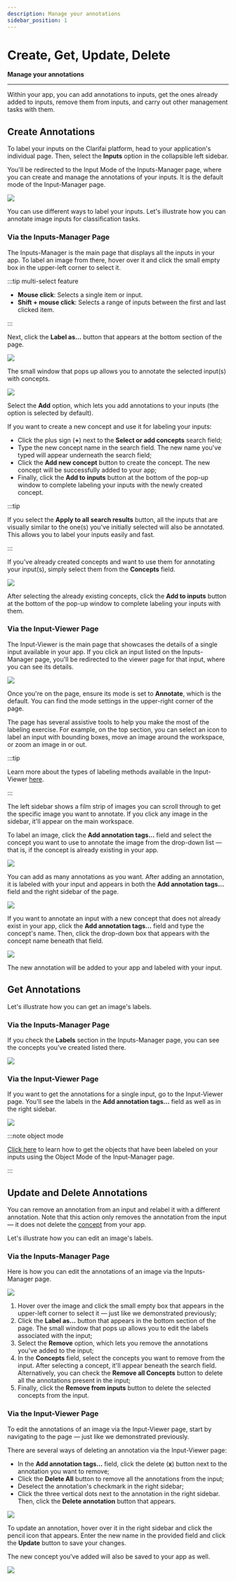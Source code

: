 ```yaml
---
description: Manage your annotations
sidebar_position: 1
---
```


# Create, Get, Update, Delete

**Manage your annotations**
<hr />

Within your app, you can add annotations to inputs, get the ones already added to inputs, remove them from inputs, and carry out other management tasks with them.

## Create Annotations

To label your inputs on the Clarifai platform, head to your application's individual page. Then, select the **Inputs** option in the collapsible left sidebar.

You'll be redirected to the Input Mode of the Inputs-Manager page, where you can create and manage the annotations of your inputs. It is the default mode of the Input-Manager page.

![](/img/community/annotate/create_annotations_1.png)

You can use different ways to label your inputs. Let's illustrate how you can annotate image inputs for classification tasks. 

### Via the Inputs-Manager Page

The Inputs-Manager is the main page that displays all the inputs in your app. To label an image from there, hover over it and click the small empty box in the upper-left corner to select it.

:::tip multi-select feature

- **Mouse click**: Selects a single item or input.
- **Shift + mouse click**: Selects a range of inputs between the first and last clicked item.

:::

Next, click the **Label as…** button that appears at the bottom section of the page.

![](/img/community/annotate/create_annotations_2.png)

The small window that pops up allows you to annotate the selected input(s) with concepts. 

![](/img/community/annotate/create_annotations_4.png)

Select the **Add** option, which lets you add annotations to your inputs (the option is selected by default). 

If you want to create a new concept and use it for labeling your inputs:

- Click the plus sign (**+**) next to the **Select or add concepts** search field;
- Type the new concept name in the search field. The new name you've typed will appear underneath the search field;
- Click the **Add new concept** button to create the concept. The new concept will be successfully added to your app;
- Finally, click the **Add to inputs** button at the bottom of the pop-up window to complete labeling your inputs with the newly created concept.

:::tip

If you select the **Apply to all search results** button, all the inputs that are visually similar to the one(s) you've initially selected will also be annotated. This allows you to label your inputs easily and fast. 

:::

If you've already created concepts and want to use them for annotating your input(s), simply select them from the **Concepts** field.

![](/img/community/annotate/create_annotations_3.png)

After selecting the already existing concepts, click the **Add to inputs** button at the bottom of the pop-up window to complete labeling your inputs with them.

### Via the Input-Viewer Page

The Input-Viewer is the main page that showcases the details of a single input available in your app. If you click an input listed on the Inputs-Manager page, you'll be redirected to the viewer page for that input, where you can see its details. 

![](/img/community/annotate/create_annotations_6.png)

Once you're on the page, ensure its mode is set to **Annotate**, which is the default. You can find the mode settings in the upper-right corner of the page. 

The page has several assistive tools to help you make the most of the labeling exercise. For example, on the top section, you can select an icon to label an input with bounding boxes, move an image around the workspace, or zoom an image in or out.

:::tip

Learn more about the types of labeling methods available in the Input-Viewer [here](https://docs.clarifai.com/portal-guide/annotate/label-types). 

:::

The left sidebar shows a film strip of images you can scroll through to get the specific image you want to annotate. If you click any image in the sidebar, it'll appear on the main workspace. 

To label an image, click the **Add annotation tags...** field and select the concept you want to use to annotate the image from the drop-down list — that is, if the concept is already existing in your app.

![](/img/community/annotate/create_annotations_7.png)

You can add as many annotations as you want. After adding an annotation, it is labeled with your input and appears in both the **Add annotation tags...** field and the right sidebar of the page.

![](/img/community/annotate/create_annotations_8.png)

If you want to annotate an input with a new concept that does not already exist in your app, click the **Add annotation tags...** field and type the concept's name. Then, click the drop-down box that appears with the concept name beneath that field. 

![](/img/community/annotate/create_annotations_9.png)

The new annotation will be added to your app and labeled with your input. 

## Get Annotations

Let's illustrate how you can get an image's labels.

### Via the Inputs-Manager Page

If you check the **Labels** section in the Inputs-Manager page, you can see the concepts you've created listed there. 

![](/img/community/annotate/create_annotations_5.png)

### Via the Input-Viewer Page

If you want to get the annotations for a single input, go to the Input-Viewer page. You'll see the labels in the **Add annotation tags...** field as well as in the right sidebar. 

![](/img/community/annotate/create_annotations_11.png)

:::note object mode

[Click here](https://docs.clarifai.com/portal-guide/data/explorer/#object-mode) to learn how to get the objects that have been labeled on your inputs using the Object Mode of the Input-Manager page.

:::

## Update and Delete Annotations

You can remove an annotation from an input and relabel it with a different annotation. Note that this action only removes the annotation from the input — it does not delete the [concept](https://docs.clarifai.com/portal-guide/concepts/create-get-update-delete) from your app.

Let's illustrate how you can edit an image's labels.

### Via the Inputs-Manager Page

Here is how you can edit the annotations of an image via the Inputs-Manager page.

![](/img/community/annotate/update_annotations_1.png)

1. Hover over the image and click the small empty box that appears in the upper-left corner to select it — just like we demonstrated previously;
2. Click the **Label as…** button that appears in the bottom section of the page. The small window that pops up allows you to edit the labels associated with the input;
3. Select the **Remove** option, which lets you remove the annotations you've added to the input;
4. In the **Concepts** field, select the concepts you want to remove from the input. After selecting a concept, it'll appear beneath the search field. Alternatively, you can check the **Remove all Concepts** button to delete all the annotations present in the input;
5. Finally, click the **Remove from inputs** button to delete the selected concepts from the input.

### Via the Input-Viewer Page

To edit the annotations of an image via the Input-Viewer page, start by navigating to the page — just like we demonstrated previously.

There are several ways of deleting an annotation via the Input-Viewer page:

- In the **Add annotation tags...** field, click the delete (**x**) button next to the annotation you want to remove;
- Click the **Delete All** button to remove all the annotations from the input;
- Deselect the annotation's checkmark in the right sidebar;
- Click the three vertical dots next to the annotation in the right sidebar. Then, click the **Delete annotation** button that appears. 

![](/img/community/annotate/update_annotations_2.png)

To update an annotation, hover over it in the right sidebar and click the pencil icon that appears. Enter the new name in the provided field and click the **Update** button to save your changes.

The new concept you’ve added will also be saved to your app as well.

![](/img/community/annotate/update_annotations_3.png)